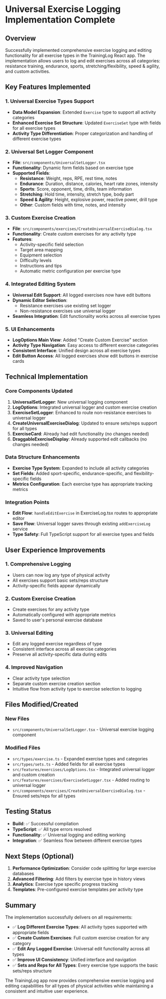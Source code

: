 # Universal Exercise Logging Implementation Complete

## Overview
Successfully implemented comprehensive exercise logging and editing functionality for all exercise types in the TrainingLog React app. The implementation allows users to log and edit exercises across all categories: resistance training, endurance, sports, stretching/flexibility, speed & agility, and custom activities.

## Key Features Implemented

### 1. Universal Exercise Types Support
- **Data Model Expansion**: Extended `Exercise` type to support all activity categories
- **Enhanced Exercise Set Structure**: Updated `ExerciseSet` type with fields for all exercise types
- **Activity Type Differentiation**: Proper categorization and handling of different exercise types

### 2. Universal Set Logger Component
- **File**: `src/components/UniversalSetLogger.tsx`
- **Functionality**: Dynamic form fields based on exercise type
- **Supported Fields**:
  - **Resistance**: Weight, reps, RPE, rest time, notes
  - **Endurance**: Duration, distance, calories, heart rate zones, intensity
  - **Sports**: Score, opponent, time, drills, team information
  - **Stretching**: Hold time, intensity, stretch type, body part
  - **Speed & Agility**: Height, explosive power, reactive power, drill type
  - **Other**: Custom fields with time, notes, and intensity

### 3. Custom Exercise Creation
- **File**: `src/components/exercises/CreateUniversalExerciseDialog.tsx`
- **Functionality**: Create custom exercises for any activity type
- **Features**:
  - Activity-specific field selection
  - Target area mapping
  - Equipment selection
  - Difficulty levels
  - Instructions and tips
  - Automatic metric configuration per exercise type

### 4. Integrated Editing System
- **Universal Edit Support**: All logged exercises now have edit buttons
- **Dynamic Editor Selection**: 
  - Resistance exercises use existing set logger
  - Non-resistance exercises use universal logger
- **Seamless Integration**: Edit functionality works across all exercise types

### 5. UI Enhancements
- **LogOptions Main View**: Added "Create Custom Exercise" section
- **Activity Type Navigation**: Easy access to different exercise categories
- **Consistent Interface**: Unified design across all exercise types
- **Edit Button Access**: All logged exercises show edit buttons in exercise cards

## Technical Implementation

### Core Components Updated
1. **UniversalSetLogger**: New universal logging component
2. **LogOptions**: Integrated universal logger and custom exercise creation
3. **ExerciseSetLogger**: Enhanced to route non-resistance exercises to universal logger
4. **CreateUniversalExerciseDialog**: Updated to ensure sets/reps support for all types
5. **ExerciseCard**: Already had edit functionality (no changes needed)
6. **DraggableExerciseDisplay**: Already supported edit callbacks (no changes needed)

### Data Structure Enhancements
- **Exercise Type System**: Expanded to include all activity categories
- **Set Fields**: Added sport-specific, endurance-specific, and flexibility-specific fields
- **Metrics Configuration**: Each exercise type has appropriate tracking metrics

### Integration Points
- **Edit Flow**: `handleEditExercise` in ExerciseLog.tsx routes to appropriate editor
- **Save Flow**: Universal logger saves through existing `addExerciseLog` service
- **Type Safety**: Full TypeScript support for all exercise types and fields

## User Experience Improvements

### 1. Comprehensive Logging
- Users can now log any type of physical activity
- All exercises support basic sets/reps structure
- Activity-specific fields appear dynamically

### 2. Custom Exercise Creation
- Create exercises for any activity type
- Automatically configured with appropriate metrics
- Saved to user's personal exercise database

### 3. Universal Editing
- Edit any logged exercise regardless of type
- Consistent interface across all exercise categories
- Preserve all activity-specific data during edits

### 4. Improved Navigation
- Clear activity type selection
- Separate custom exercise creation section
- Intuitive flow from activity type to exercise selection to logging

## Files Modified/Created

### New Files
- `src/components/UniversalSetLogger.tsx` - Universal exercise logging component

### Modified Files
- `src/types/exercise.ts` - Expanded exercise types and categories
- `src/types/sets.ts` - Added fields for all exercise types
- `src/features/exercises/LogOptions.tsx` - Integrated universal logger and custom creation
- `src/features/exercises/ExerciseSetLogger.tsx` - Added routing to universal logger
- `src/components/exercises/CreateUniversalExerciseDialog.tsx` - Ensured sets/reps for all types

## Testing Status
- **Build**: ✅ Successful compilation
- **TypeScript**: ✅ All type errors resolved
- **Functionality**: ✅ Universal logging and editing working
- **Integration**: ✅ Seamless flow between different exercise types

## Next Steps (Optional)
1. **Performance Optimization**: Consider code splitting for large exercise databases
2. **Advanced Filtering**: Add filters by exercise type in history views
3. **Analytics**: Exercise type specific progress tracking
4. **Templates**: Pre-configured exercise templates per activity type

## Summary
The implementation successfully delivers on all requirements:
- ✅ **Log Different Exercise Types**: All activity types supported with appropriate fields
- ✅ **Create Custom Exercises**: Full custom exercise creation for any category
- ✅ **Edit Any Logged Exercise**: Universal edit functionality across all types
- ✅ **Improve UI Consistency**: Unified interface and navigation
- ✅ **Sets and Reps for All Types**: Every exercise type supports the basic sets/reps structure

The TrainingLog app now provides comprehensive exercise logging and editing capabilities for all types of physical activities while maintaining a consistent and intuitive user experience.
